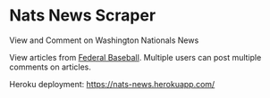 # Nats News Scraper
View and Comment on Washington Nationals News

View articles from [Federal Baseball](https://www.federalbaseball.com/). Multiple users can post multiple comments on articles.

Heroku deployment: https://nats-news.herokuapp.com/

